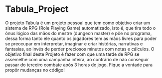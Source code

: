 # Tabula_Project
O projeto Tabula é um projeto pessoal que tem como objetivo criar um sistema de RPG (Role Playing Game) automatizado, isto é, que tira todo o ônus lógico das
mãos do mestre (dungeon master) e pôe no programa, dessa forma tanto ele quanto os jogadores tem as mãos livres para poder se preocupar em interpretar, imaginar e
criar histórias, narrativas e fantasias, ao invés de perder preciosos minutos com notas e cálculos.
O objetivo final deste Projeto é fazer com que uma tarde de RPG se assemelhe com uma campanha inteira, ao contrário de não conseguir passar do terceiro combate
após 3 horas de jogo.
Fique a vontade para propôr mudanças no código! 
